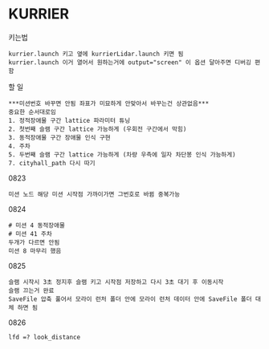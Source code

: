 # KURRIER

키는법

    kurrier.launch 키고 옆에 kurrierLidar.launch 키면 됨
    kurrier.launch 이거 열어서 원하는거에 output="screen" 이 옵션 달아주면 디버깅 편함

할 일
    
    ***미션번호 바꾸면 안됨 좌표가 미묘하게 안맞아서 바꾸는건 상관없음***
    중요한 순서대로임
    1. 정적장애물 구간 lattice 파라미터 튜닝
    2. 첫번째 슬램 구간 lattice 가능하게 (우회전 구간에서 막힘)
    3. 동적장애물 구간 장애물 인식 구현
    4. 주차
    5. 두번째 슬램 구간 lattice 가능하게 (차량 우측에 일자 차단봉 인식 가능하게)
    7. cityhall_path 다시 따기
    
0823

    미션 노드 해당 미션 시작점 가까이가면 그번호로 바뀜 중복가능

0824

    # 미션 4 동적장애물
    # 미션 41 주차
    두개가 다르면 안됨
    미션 8 마무리 했음


0825

    슬램 시작시 3초 정지후 슬램 키고 시작점 저장하고 다시 3초 대기 후 이동시작
    슬램 끄는거 완료
    SaveFile 압축 풀어서 모라이 런처 폴더 안에 모라이 런처 데이터 안에 SaveFile 폴더 대체 하면 됨

0826

    lfd =? look_distance